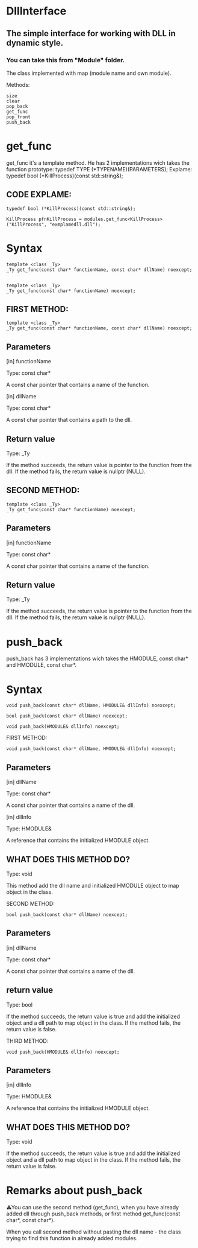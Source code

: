 # DllInterface
## The simple interface for working with DLL in dynamic style.

### You can take this from "Module" folder.

The class implemented with map (module name and own module).

Methods:
```
size
clear
pop_back
get_func
pop_front
push_back
```

# get_func

get_func it's a template method. He has 2 implementations wich takes the function prototype: typedef TYPE (*TYPENAME)(PARAMETERS);
Explame: typedef bool (*KillProcess)(const std::string&);

## CODE EXPLAME:
```
typedef bool (*KillProcess)(const std::string&);

KillProcess pfnKillProcess = modules.get_func<KillProcess>("KillProcess", "exmplamedll.dll");
```

# Syntax

```
template <class _Ty>
_Ty get_func(const char* functionName, const char* dllName) noexcept;


template <class _Ty>
_Ty get_func(const char* functionName) noexcept;
```

## FIRST METHOD:
```
template <class _Ty>
_Ty get_func(const char* functionName, const char* dllName) noexcept;
```

## Parameters
[in] functionName

Type: const char*

A const char pointer that contains a name of the function.


[in] dllName

Type: const char*

A const char pointer that contains a path to the dll.

## Return value
Type: _Ty

If the method succeeds, the return value is pointer to the function from the dll.
If the method fails, the return value is nullptr (NULL).

## SECOND METHOD:

```
template <class _Ty>
_Ty get_func(const char* functionName) noexcept;
```

## Parameters
[in] functionName

Type: const char*

A const char pointer that contains a name of the function.

## Return value
Type: _Ty

If the method succeeds, the return value is pointer to the function from the dll.
If the method fails, the return value is nullptr (NULL).


# push_back

push_back has 3 implementations wich takes the HMODULE, const char* and HMODULE, const char*.

# Syntax

```
void push_back(const char* dllName, HMODULE& dllInfo) noexcept;

bool push_back(const char* dllName) noexcept;
  
void push_back(HMODULE& dllInfo) noexcept;
```

FIRST METHOD:

```
void push_back(const char* dllName, HMODULE& dllInfo) noexcept;
```

## Parameters
[in] dllName

Type: const char*

A const char pointer that contains a name of the dll.


[in] dllInfo

Type: HMODULE&

A reference that contains the initialized HMODULE object.

## WHAT DOES THIS METHOD DO?
Type: void

This method add the dll name and initialized HMODULE object to map object in the class.


SECOND METHOD:

```
bool push_back(const char* dllName) noexcept;
```

## Parameters
[in] dllName

Type: const char*

A const char pointer that contains a name of the dll.

## return value
Type: bool

If the method succeeds, the return value is true and add the initialized object and a dll path to map object in the class.
If the method fails, the return value is false. 


THIRD METHOD:

```
void push_back(HMODULE& dllInfo) noexcept;
```

## Parameters
[in] dllInfo

Type: HMODULE&

A reference that contains the initialized HMODULE object.

## WHAT DOES THIS METHOD DO?
Type: void

If the method succeeds, the return value is true and add the initialized object and a dll path to map object in the class.
If the method fails, the return value is false. 



# Remarks about push_back
⚠You can use the second method (get_func), when you have already added dll through push_back methods, or first method get_func(const char*, const char*). 

When you call second method without pasting the dll name - the class trying to find this function in already added modules.


